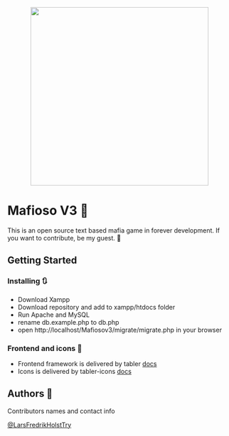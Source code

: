 <p align="center">
  <img width="400" height="auto" src="[https://www.python.org/python-.png](https://i.imgur.com/Yxxiq3P.png)">
</p>

# Mafioso V3 🔫

This is an open source text based mafia game in forever development.
If you want to contribute, be my guest. 🎩

## Getting Started

### Installing 🔃

- Download Xampp
- Download repository and add to xampp/htdocs folder
- Run Apache and MySQL
- rename db.example.php to db.php
- open http://localhost/Mafiosov3/migrate/migrate.php in your browser

### Frontend and icons 🎨

- Frontend framework is delivered by tabler [docs](https://preview.tabler.io/docs/index.html)
- Icons is delivered by tabler-icons [docs](https://tabler-icons.io/)

## Authors 🤺

Contributors names and contact info

[@LarsFredrikHolstTry](https://github.com/LarsFredrikHolstTry)
